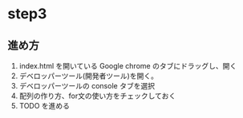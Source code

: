 # step3

## 進め方

1. index.html を開いている Google chrome のタブにドラッグし、開く
2. デベロッパーツール(開発者ツール)を開く。
3. デベロッパーツールの console タブを選択
4. 配列の作り方、for文の使い方をチェックしておく
5. TODO を進める
